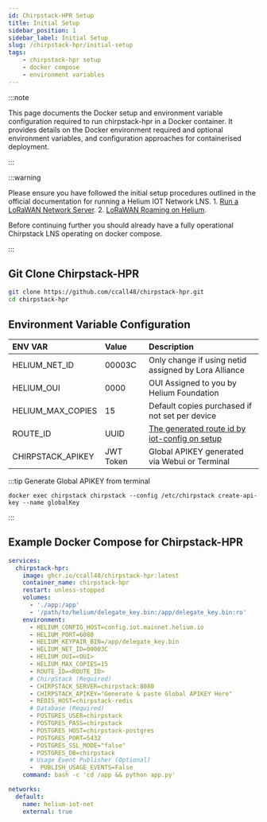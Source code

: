 ```yaml
---
id: Chirpstack-HPR Setup
title: Initial Setup
sidebar_position: 1
sidebar_label: Initial Setup
slug: /chirpstack-hpr/initial-setup
tags:
    - chirpstack-hpr setup
    - docker compose
    - environment variables
---
```


:::note

This page documents the Docker setup and environment variable configuration required to run chirpstack-hpr in a Docker container. It provides details on the Docker environment required and optional environment variables, and configuration approaches for containerised deployment.

:::

:::warning

Please ensure you have followed the initial setup procedures outlined in the official documentation for running a Helium IOT Network LNS.
    1. [Run a LoRaWAN Network Server](https://docs.helium.com/iot/run-an-lns).
    2. [LoRaWAN Roaming on Helium](https://docs.helium.com/iot/lorawan-roaming).

Before continuing further you should already have a fully operational Chirpstack LNS operating on docker compose.

:::

## Git Clone Chirpstack-HPR

```bash title="docker-compose.yml"
git clone https://github.com/ccall48/chirpstack-hpr.git
cd chirpstack-hpr
```

## Environment Variable Configuration

| ENV VAR | Value | Description |
| :-- | :-- | :-- |
| HELIUM_NET_ID | 00003C | Only change if using netid assigned by Lora Alliance |
| HELIUM_OUI | 0000 | OUI Assigned to you by Helium Foundation |
| HELIUM_MAX_COPIES | 15 | Default copies purchased if not set per device |
| ROUTE_ID | UUID | [The generated route id by iot-config on setup](https://docs.helium.com/iot/run-an-lns/configure-routing-rules/#generate-route-in-helium-config-service) |
| CHIRPSTACK_APIKEY | JWT Token | Global APIKEY generated via Webui or Terminal |

:::tip Generate Global APIKEY from terminal

`docker exec chirpstack chirpstack --config /etc/chirpstack create-api-key --name globalKey`

:::

## Example Docker Compose for Chirpstack-HPR

```yml title="docker-compose.yml"
services:
  chirpstack-hpr:
    image: ghcr.io/ccall48/chirpstack-hpr:latest
    container_name: chirpstack-hpr
    restart: unless-stopped
    volumes:
      - './app:/app'
      - '/path/to/helium/delegate_key.bin:/app/delegate_key.bin:ro'
    environment:
      - HELIUM_CONFIG_HOST=config.iot.mainnet.helium.io
      - HELIUM_PORT=6080
      - HELIUM_KEYPAIR_BIN=/app/delegate_key.bin
      - HELIUM_NET_ID=00003C
      - HELIUM_OUI=<OUI>
      - HELIUM_MAX_COPIES=15
      - ROUTE_ID=<ROUTE_ID>
      # ChirpStack (Required)
      - CHIRPSTACK_SERVER=chirpstack:8080
      - CHIRPSTACK_APIKEY="Generate & paste Global APIKEY Here"
      - REDIS_HOST=chirpstack-redis
      # Database (Required)
      - POSTGRES_USER=chirpstack
      - POSTGRES_PASS=chirpstack
      - POSTGRES_HOST=chirpstack-postgres
      - POSTGRES_PORT=5432
      - POSTGRES_SSL_MODE="false"
      - POSTGRES_DB=chirpstack
      # Usage Event Publisher (Optional)
      -  PUBLISH_USAGE_EVENTS=False
    command: bash -c 'cd /app && python app.py'

networks:
  default:
    name: helium-iot-net
    external: true
```
